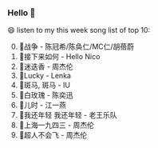 

### Hello 👋

😄 listen to my this week song list of top 10:

0. 🌈战争 - 陈冠希/陈奂仁/MC仁/胡蓓蔚
1. 🌈接下来如何 - Hello Nico
2. 🌈迷迭香 - 周杰伦
3. 🌈Lucky - Lenka
4. 🌈斑马, 斑马 - IU
5. 🌈白玫瑰 - 陈奕迅
6. 🌈儿时 - 江一燕
7. 🌈我还年轻 我还年轻 - 老王乐队
8. 🌈上海一九四三 - 周杰伦
9. 🌈超人不会飞 - 周杰伦

